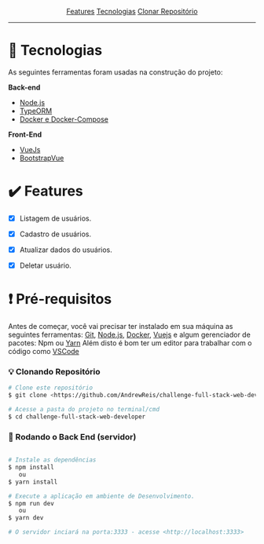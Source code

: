 <p align="center">
 <a href="#features">Features</a>  
 <a href="#tecnologias">Tecnologias</a>  
 <a href="#clone">Clonar Repositório</a> 
</p>

---

<h1 id='tecnologias'> 🤖 Tecnologias </h1>

As seguintes ferramentas foram usadas na construção do projeto:

**Back-end**

- [Node.js](https://nodejs.org/en/)
- [TypeORM](https://typeorm.io/#/)
- [Docker e Docker-Compose](https://www.notion.so/Docker-e-Docker-Compose-16771f2ceefe4a05a8c29df4ca49e97a#9e90bc8e2e4a4672a3a5d3baa7138f91)

**Front-End**
- [VueJs](https://cli.vuejs.org/guide/installation.html)
- [BootstrapVue](https://bootstrap-vue.org/)

<h1 id='features'> ✔️ Features </h1>

- [x] Listagem de usuários.
- [x] Cadastro de usuários.
- [x] Atualizar dados do usuários.
- [x] Deletar usuário.


<h1 id='clone'>❗ Pré-requisitos</h1>

Antes de começar, você vai precisar ter instalado em sua máquina as seguintes ferramentas:
[Git](https://git-scm.com), [Node.js](https://nodejs.org/en/), [Docker](https://www.notion.so/Docker-e-Docker-Compose-16771f2ceefe4a05a8c29df4ca49e97a#9e90bc8e2e4a4672a3a5d3baa7138f91), [Vuejs](https://cli.vuejs.org/guide/installation.html) e algum gerenciador de pacotes: Npm ou [Yarn](https://yarnpkg.com/) 
Além disto é bom ter um editor para trabalhar com o código como [VSCode](https://code.visualstudio.com/)


### 💡 Clonando Repositório

```bash
# Clone este repositório
$ git clone <https://github.com/AndrewReis/challenge-full-stack-web-developer>

# Acesse a pasta do projeto no terminal/cmd
$ cd challenge-full-stack-web-developer
```

### 🎲 Rodando o Back End (servidor)

```bash

# Instale as dependências
$ npm install
   ou
$ yarn install

# Execute a aplicação em ambiente de Desenvolvimento.
$ npm run dev
   ou
$ yarn dev

# O servidor inciará na porta:3333 - acesse <http://localhost:3333>
```
